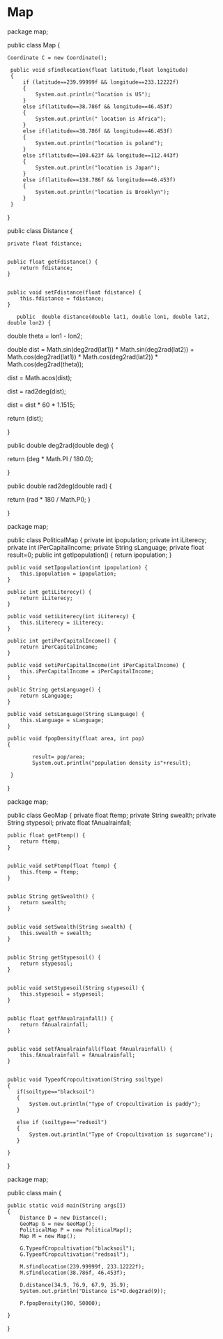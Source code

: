 # Map
package map;


public class Map {
    
    Coordinate C = new Coordinate();
     
     public void sfindlocation(float latitude,float longitude)
     {
         if (latitude==239.99999f && longitude==233.12222f)
         {
             System.out.println("location is US");
         }
         else if(latitude==38.786f && longitude==46.453f)
         {
             System.out.println(" location is Africa");
         }
         else if(latitude==38.786f && longitude==46.453f)
         {
             System.out.println("location is poland");
         }
         else if(latitude==108.623f && longitude==112.443f)
         {
             System.out.println("location is Japan");
         }
         else if(latitude==138.786f && longitude==46.453f)
         {
             System.out.println("location is Brooklyn");
         }
     }
  }

public class Distance {
    
    private float fdistance;

    
    public float getFdistance() {
        return fdistance;
    }

    
    public void setFdistance(float fdistance) {
        this.fdistance = fdistance;
    }
   
       public  double distance(double lat1, double lon1, double lat2, double lon2) {

  double theta = lon1 - lon2;

  double dist = Math.sin(deg2rad(lat1)) * Math.sin(deg2rad(lat2)) + Math.cos(deg2rad(lat1)) * Math.cos(deg2rad(lat2)) * Math.cos(deg2rad(theta));

  dist = Math.acos(dist);

  dist = rad2deg(dist);

  dist = dist * 60 * 1.1515;


  return (dist);

}

public double deg2rad(double deg) {

  return (deg * Math.PI / 180.0);

}

public double rad2deg(double rad) {

  return (rad * 180 / Math.PI);
} 

}


package map;


public class PoliticalMap {
    private int ipopulation;
    private int iLiterecy;
    private int iPerCapitalIncome;
    private String sLanguage;
    private float result=0;
    public int getIpopulation() {
        return ipopulation;
    }

    public void setIpopulation(int ipopulation) {
        this.ipopulation = ipopulation;
    }

    public int getiLiterecy() {
        return iLiterecy;
    }

    public void setiLiterecy(int iLiterecy) {
        this.iLiterecy = iLiterecy;
    }

    public int getiPerCapitalIncome() {
        return iPerCapitalIncome;
    }

    public void setiPerCapitalIncome(int iPerCapitalIncome) {
        this.iPerCapitalIncome = iPerCapitalIncome;
    }

    public String getsLanguage() {
        return sLanguage;
    }

    public void setsLanguage(String sLanguage) {
        this.sLanguage = sLanguage;
    }
    
    public void fpopDensity(float area, int pop)
    {
       
            result= pop/area;
            System.out.println("population density is"+result);
        
     }
    
}


package map;


public class GeoMap {
    private float ftemp;
    private String swealth;
    private String stypesoil;
    private float fAnualrainfall;

    
    public float getFtemp() {
        return ftemp;
    }

    
    public void setFtemp(float ftemp) {
        this.ftemp = ftemp;
    }

    
    public String getSwealth() {
        return swealth;
    }

    
    public void setSwealth(String swealth) {
        this.swealth = swealth;
    }

   
    public String getStypesoil() {
        return stypesoil;
    }

    
    public void setStypesoil(String stypesoil) {
        this.stypesoil = stypesoil;
    }

    
    public float getfAnualrainfall() {
        return fAnualrainfall;
    }

   
    public void setfAnualrainfall(float fAnualrainfall) {
        this.fAnualrainfall = fAnualrainfall;
    }
    
    
    public void TypeofCropcultivation(String soiltype)
    {
       if(soiltype=="blacksoil")
       {
           System.out.println("Type of Cropcultivation is paddy");
       }
       
       else if (soiltype=="redsoil")
       {
           System.out.println("Type of Cropcultivation is sugarcane");
       }
     
    }
    
    
}


package map;

public class main {
    
    public static void main(String args[])
    {
        Distance D = new Distance();
        GeoMap G = new GeoMap();
        PoliticalMap P = new PoliticalMap();
        Map M = new Map();
        
        G.TypeofCropcultivation("blacksoil");
        G.TypeofCropcultivation("redsoil");
        
        M.sfindlocation(239.99999f, 233.12222f);
        M.sfindlocation(38.786f, 46.453f);
        
        D.distance(34.9, 76.9, 67.9, 35.9);
        System.out.println("Distance is"+D.deg2rad(9));
        
        P.fpopDensity(190, 50000);
        
    }
}


    


